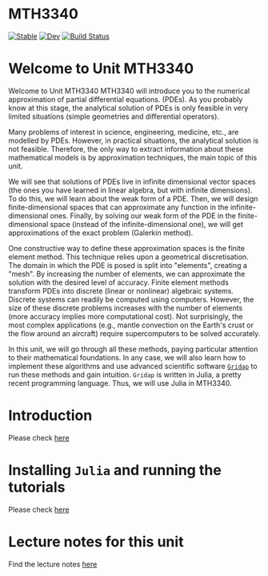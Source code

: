 # MTH3340

[![Stable](https://img.shields.io/badge/docs-stable-blue.svg)](https://monashmath.github.io/MTH3340/stable/)
[![Dev](https://img.shields.io/badge/docs-dev-blue.svg)](https://monashmath.github.io/MTH3340/dev/)
[![Build Status](https://github.com/monashmath/MTH3340/actions/workflows/CI.yml/badge.svg?branch=main)](https://github.com/monashmath/MTH3340/actions/workflows/CI.yml?query=branch%3Amain)


# Welcome to Unit MTH3340

Welcome to Unit MTH3340
MTH3340 will introduce you to the numerical approximation of partial differential equations. (PDEs). As you probably know at this stage, the analytical solution of PDEs is only feasible in very limited situations (simple geometries and differential operators).

Many problems of interest in science, engineering, medicine, etc., are modelled by PDEs. However, in practical situations, the analytical solution is not feasible. Therefore, the only way to extract information about these mathematical models is by approximation techniques, the main topic of this unit.

We will see that solutions of PDEs live in infinite dimensional vector spaces (the ones you have learned in linear algebra, but with infinite dimensions). To do this, we will learn about the weak form of a PDE. Then, we will design finite-dimensional spaces that can approximate any function in the infinite-dimensional ones. Finally, by solving our weak form of the PDE in the finite-dimensional space (instead of the infinite-dimensional one), we will get approximations of the exact problem (Galerkin method).

One constructive way to define these approximation spaces is the finite element method. This technique relies upon a geometrical discretisation. The domain in which the PDE is posed is split into "elements", creating a "mesh". By increasing the number of elements, we can approximate the solution with the desired level of accuracy.
Finite element methods transform PDEs into discrete (linear or nonlinear) algebraic systems. Discrete systems can readily be computed using computers. However, the size of these discrete problems increases with the number of elements (more accuracy implies more computational cost). Not surprisingly, the most complex applications (e.g., mantle convection on the Earth's crust or the flow around an aircraft) require supercomputers to be solved accurately.

In this unit, we will go through all these methods, paying particular attention to their mathematical foundations. In any case, we will also learn how to implement these algorithms and use advanced scientific software [`Gridap`](https://github.com/gridap/Gridap.jl) to run these methods and gain intuition. `Gridap` is written in Julia, a pretty recent programming language. Thus, we will use Julia in MTH3340.

# Introduction

Please check [here](https://github.com/MonashMath/MTH3340/blob/main/INTRODUCTION.md)

# Installing `Julia` and running the tutorials

Please check [here](https://github.com/MonashMath/MTH3340/blob/main/TUTORIALS.md)

# Lecture notes for this unit

Find the lecture notes [here](https://github.com/MonashMath/MTH3340/blob/main/assets/mth3340-lecture-notes.pdf)
